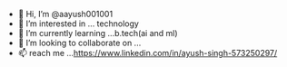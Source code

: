 - 👋 Hi, I’m @aayush001001
- 👀 I’m interested in ... technology
- 🌱 I’m currently learning ...b.tech(ai and ml)
- 💞️ I’m looking to collaborate on ...
- 📫 reach me ...https://www.linkedin.com/in/ayush-singh-573250297/

<!---
aayush001001/aayush001001 is a ✨ special ✨ repository because its `README.md` (this file) appears on your GitHub profile.
You can click the Preview link to take a look at your changes.
--->
